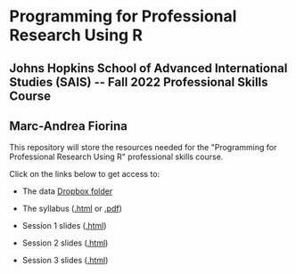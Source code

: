 # Programming for Professional Research Using R

## Johns Hopkins School of Advanced International Studies (SAIS) -- Fall 2022 Professional Skills Course

## Marc-Andrea Fiorina

This repository will store the resources needed for the "Programming for Professional Research Using R" professional skills course.

Click on the links below to get access to:

- The data [Dropbox folder](https://www.dropbox.com/sh/c4ep84ztz1rhi6f/AACKR9yFBjZhzwb375behONja?dl=0)

- The syllabus ([.html](https://mfiorina.github.io/sais_r_course/fall_2022/syllabus/r_course_syllabus.html) or [.pdf](https://mfiorina.github.io/sais_r_course/fall_2022/syllabus/r_course_syllabus.pdf))

- Session 1 slides ([.html](https://mfiorina.github.io/sais_r_course/fall_2022/session_1/session_1.html))

- Session 2 slides ([.html](https://mfiorina.github.io/sais_r_course/fall_2022/session_2/session_2.html))

- Session 3 slides ([.html](https://mfiorina.github.io/sais_r_course/fall_2022/session_3/session_3.html))
